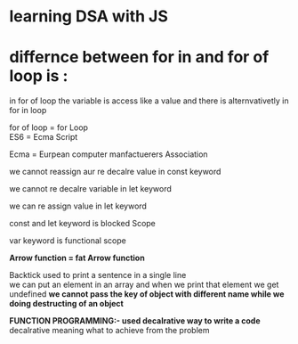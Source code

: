 # learning DSA with JS
# differnce between for in and for of loop is :
<html>
<head>
<title> </title>
</head>
<body>
in for of loop the variable is access like a value 
and there is alternvativetly in for in loop
<p> for of loop = for Loop <br>
  ES6 = Ecma Script </p>
  <p> Ecma = Eurpean computer manfactuerers Association</p>
  <p>we cannot reassign aur re decalre value in const keyword</p>
  <p>we cannot re decalre variable in let keyword</p>
  <p>we can re assign value in let keyword</p>
  <p>const and let keyword is blocked Scope</p>
  <p>var keyword is functional scope</p>
  <p><b>Arrow function = fat Arrow function</b></p>
  <p>Backtick used to print a sentence in a single line <br> we can put an element in an array and when we print that element we get undefined <b>we cannot pass the key of object with different name while we doing destructing of an object </b></p>
  <p><b>FUNCTION PROGRAMMING:- used decalrative way to write a code</b> <br> decalrative meaning what to achieve from the problem</p>
</body>
</html>